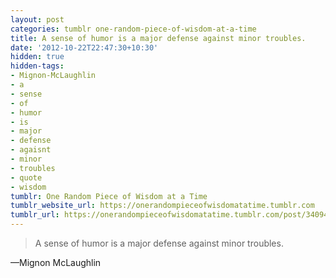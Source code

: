 ```yaml
---
layout: post
categories: tumblr one-random-piece-of-wisdom-at-a-time
title: A sense of humor is a major defense against minor troubles.
date: '2012-10-22T22:47:30+10:30'
hidden: true
hidden-tags:
- Mignon-McLaughlin
- a
- sense
- of
- humor
- is
- major
- defense
- agaisnt
- minor
- troubles
- quote
- wisdom
tumblr: One Random Piece of Wisdom at a Time
tumblr_website_url: https://onerandompieceofwisdomatatime.tumblr.com
tumblr_url: https://onerandompieceofwisdomatatime.tumblr.com/post/34094778739/a-sense-of-humor-is-a-major-defense-against-minor
---
```

> A sense of humor is a major defense against minor troubles.

—Mignon McLaughlin
